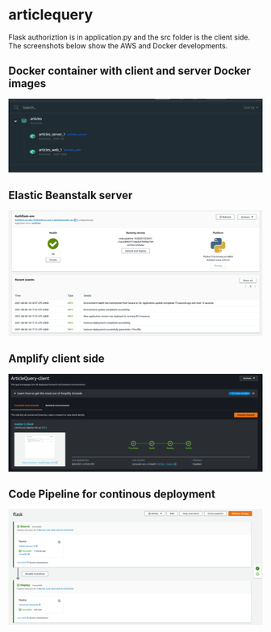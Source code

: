 # articlequery
Flask authoriztion is in application.py and the src folder is the client side. The screenshots below show the AWS and Docker developments.

## Docker container with client and server Docker images

![Screenshot](DockerContainer.png)

## Elastic Beanstalk server

![Screenshot](ElasticBeanstalk.png)

## Amplify client side

![Screenshot](Amplify.png)

## Code Pipeline for continous deployment

![Screenshot](CodePipeline.png)



